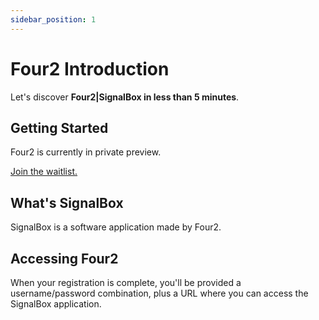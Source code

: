 ```yaml
---
sidebar_position: 1
---
```


# Four2 Introduction

Let's discover **Four2|SignalBox in less than 5 minutes**.

## Getting Started

Four2 is currently in private preview. 

[Join the waitlist.](https://www.four2.ai/sign-up)

## What's SignalBox

SignalBox is a software application made by Four2.

## Accessing Four2

When your registration is complete, you'll be provided a username/password combination, plus a URL where you can access the SignalBox application.

